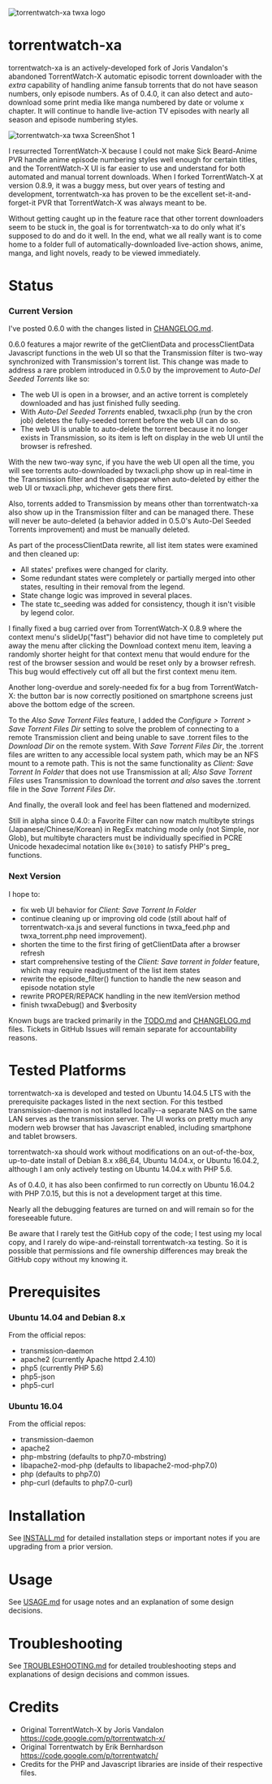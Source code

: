![torrentwatch-xa twxa logo](http://silverlakecorp.com/torrentwatch-xa/torrentwatch-xa-logo144.png)

torrentwatch-xa
===============

torrentwatch-xa is an actively-developed fork of Joris Vandalon's abandoned TorrentWatch-X automatic episodic torrent downloader with the _extra_ capability of handling anime fansub torrents that do not have season numbers, only episode numbers. As of 0.4.0, it can also detect and auto-download some print media like manga numbered by date or volume x chapter. It will continue to handle live-action TV episodes with nearly all season and episode numbering styles.

![torrentwatch-xa twxa ScreenShot 1](http://silverlakecorp.com/torrentwatch-xa/twxaScreenShot1.png)

I resurrected TorrentWatch-X because I could not make Sick Beard-Anime PVR handle anime episode numbering styles well enough for certain titles, and the TorrentWatch-X UI is far easier to use and understand for both automated and manual torrent downloads. When I forked TorrentWatch-X at version 0.8.9, it was a buggy mess, but over years of testing and development, torrentwatch-xa has proven to be the excellent set-it-and-forget-it PVR that TorrentWatch-X was always meant to be.

Without getting caught up in the feature race that other torrent downloaders seem to be stuck in, the goal is for torrentwatch-xa to do only what it's supposed to do and do it well. In the end, what we all really want is to come home to a folder full of automatically-downloaded live-action shows, anime, manga, and light novels, ready to be viewed immediately.

Status
===============

### Current Version

I've posted 0.6.0 with the changes listed in [CHANGELOG.md](CHANGELOG.md).

0.6.0 features a major rewrite of the getClientData and processClientData Javascript functions in the web UI so that the Transmission filter is two-way synchronized with Transmission's torrent list. This change was made to address a rare problem introduced in 0.5.0 by the improvement to _Auto-Del Seeded Torrents_ like so:

- The web UI is open in a browser, and an active torrent is completely downloaded and has just finished fully seeding.
- With _Auto-Del Seeded Torrents_ enabled, twxacli.php (run by the cron job) deletes the fully-seeded torrent before the web UI can do so.
- The web UI is unable to auto-delete the torrent because it no longer exists in Transmission, so its item is left on display in the web UI until the browser is refreshed.

With the new two-way sync, if you have the web UI open all the time, you will see torrents auto-downloaded by twxacli.php show up in real-time in the Transmission filter and then disappear when auto-deleted by either the web UI or twxacli.php, whichever gets there first.

Also, torrents added to Transmission by means other than torrentwatch-xa also show up in the Transmission filter and can be managed there. These will never be auto-deleted (a behavior added in 0.5.0's Auto-Del Seeded Torrents improvement) and must be manually deleted.

As part of the processClientData rewrite, all list item states were examined and then cleaned up:

- All states' prefixes were changed for clarity.
- Some redundant states were completely or partially merged into other states, resulting in their removal from the legend.
- State change logic was improved in several places.
- The state tc_seeding was added for consistency, though it isn't visible by legend color.

I finally fixed a bug carried over from TorrentWatch-X 0.8.9 where the context menu's slideUp("fast") behavior did not have time to completely put away the menu after clicking the Download context menu item, leaving a randomly shorter height for that context menu that would endure for the rest of the browser session and would be reset only by a browser refresh. This bug would effectively cut off all but the first context menu item.

Another long-overdue and sorely-needed fix for a bug from TorrentWatch-X: the button bar is now correctly positioned on smartphone screens just above the bottom edge of the screen.

To the *Also Save Torrent Files* feature, I added the *Configure > Torrent > Save Torrent Files Dir* setting to solve the problem of connecting to a remote Transmission client and being unable to save .torrent files to the *Download Dir* on the remote system. With *Save Torrent Files Dir*, the .torrent files are written to any accessible local system path, which may be an NFS mount to a remote path. This is not the same functionality as *Client: Save Torrent In Folder* that does not use Transmission at all; *Also Save Torrent Files* uses Transmission to download the torrent _and also_ saves the .torrent file in the *Save Torrent Files Dir*.

And finally, the overall look and feel has been flattened and modernized.

Still in alpha since 0.4.0: a Favorite Filter can now match multibyte strings (Japanese/Chinese/Korean) in RegEx matching mode only (not Simple, nor Glob), but multibyte characters must be individually specified in PCRE Unicode hexadecimal notation like `0x{3010}` to satisfy PHP's preg_ functions.

### Next Version

I hope to:

- fix web UI behavior for *Client: Save Torrent In Folder*
- continue cleaning up or improving old code (still about half of torrentwatch-xa.js and several functions in twxa_feed.php and twxa_torrent.php need improvement).
- shorten the time to the first firing of getClientData after a browser refresh
- start comprehensive testing of the _Client: Save torrent in folder_ feature, which may require readjustment of the list item states
- rewrite the episode_filter() function to handle the new season and episode notation style
- rewrite PROPER/REPACK handling in the new itemVersion method
- finish twxaDebug() and $verbosity

Known bugs are tracked primarily in the [TODO.md](TODO.md) and [CHANGELOG.md](CHANGELOG.md) files. Tickets in GitHub Issues will remain separate for accountability reasons.

Tested Platforms
===============

torrentwatch-xa is developed and tested on Ubuntu 14.04.5 LTS with the prerequisite packages listed in the next section. For this testbed transmission-daemon is not installed locally--a separate NAS on the same LAN serves as the transmission server. The UI works on pretty much any modern web browser that has Javascript enabled, including smartphone and tablet browsers.

torrentwatch-xa should work without modifications on an out-of-the-box, up-to-date install of Debian 8.x x86_64, Ubuntu 14.04.x, or Ubuntu 16.04.2, although I am only actively testing on Ubuntu 14.04.x with PHP 5.6.

As of 0.4.0, it has also been confirmed to run correctly on Ubuntu 16.04.2 with PHP 7.0.15, but this is not a development target at this time.

Nearly all the debugging features are turned on and will remain so for the foreseeable future.

Be aware that I rarely test the GitHub copy of the code; I test using my local copy, and I rarely do wipe-and-reinstall torrentwatch-xa testing. So it is possible that permissions and file ownership differences may break the GitHub copy without my knowing it.

Prerequisites
===============

### Ubuntu 14.04 and Debian 8.x

From the official repos:

- transmission-daemon
- apache2 (currently Apache httpd 2.4.10)
- php5 (currently PHP 5.6)
- php5-json
- php5-curl

### Ubuntu 16.04

From the official repos:

- transmission-daemon
- apache2
- php-mbstring (defaults to php7.0-mbstring)
- libapache2-mod-php (defaults to libapache2-mod-php7.0)
- php (defaults to php7.0)
- php-curl (defaults to php7.0-curl)

Installation
===============

See [INSTALL.md](INSTALL.md) for detailed installation steps or important notes if you are upgrading from a prior version.

Usage
===============

See [USAGE.md](USAGE.md) for usage notes and an explanation of some design decisions.

Troubleshooting
===============

See [TROUBLESHOOTING.md](TROUBLESHOOTING.md) for detailed troubleshooting steps and explanations of design decisions and common issues.


Credits
===============

- Original TorrentWatch-X by Joris Vandalon https://code.google.com/p/torrentwatch-x/
- Original Torrentwatch by Erik Bernhardson https://code.google.com/p/torrentwatch/
- Credits for the PHP and Javascript libraries are inside of their respective files.